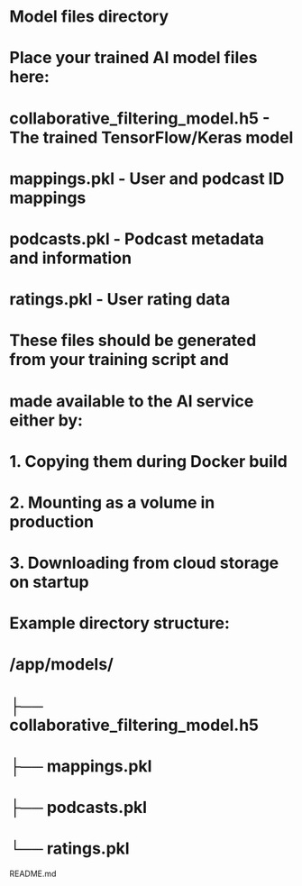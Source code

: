 # Model files directory
# Place your trained AI model files here:
#
# collaborative_filtering_model.h5  - The trained TensorFlow/Keras model
# mappings.pkl                      - User and podcast ID mappings
# podcasts.pkl                      - Podcast metadata and information
# ratings.pkl                       - User rating data
#
# These files should be generated from your training script and 
# made available to the AI service either by:
# 1. Copying them during Docker build
# 2. Mounting as a volume in production
# 3. Downloading from cloud storage on startup
#
# Example directory structure:
# /app/models/
# ├── collaborative_filtering_model.h5
# ├── mappings.pkl
# ├── podcasts.pkl
# └── ratings.pkl

README.md